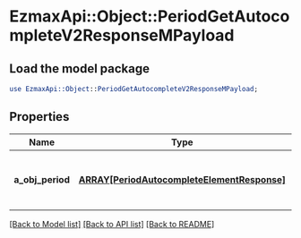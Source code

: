 # EzmaxApi::Object::PeriodGetAutocompleteV2ResponseMPayload

## Load the model package
```perl
use EzmaxApi::Object::PeriodGetAutocompleteV2ResponseMPayload;
```

## Properties
Name | Type | Description | Notes
------------ | ------------- | ------------- | -------------
**a_obj_period** | [**ARRAY[PeriodAutocompleteElementResponse]**](PeriodAutocompleteElementResponse.md) | An array of Period autocomplete element response. | [optional] 

[[Back to Model list]](../README.md#documentation-for-models) [[Back to API list]](../README.md#documentation-for-api-endpoints) [[Back to README]](../README.md)


